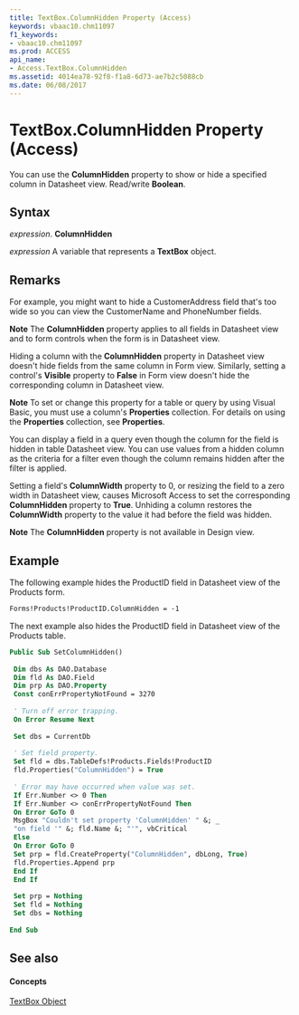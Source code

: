 ```yaml
---
title: TextBox.ColumnHidden Property (Access)
keywords: vbaac10.chm11097
f1_keywords:
- vbaac10.chm11097
ms.prod: ACCESS
api_name:
- Access.TextBox.ColumnHidden
ms.assetid: 4014ea78-92f8-f1a8-6d73-ae7b2c5088cb
ms.date: 06/08/2017
---
```



# TextBox.ColumnHidden Property (Access)

You can use the  **ColumnHidden** property to show or hide a specified column in Datasheet view. Read/write **Boolean**.


## Syntax

 _expression_. **ColumnHidden**

 _expression_ A variable that represents a **TextBox** object.


## Remarks

For example, you might want to hide a CustomerAddress field that's too wide so you can view the CustomerName and PhoneNumber fields.


 **Note**  The  **ColumnHidden** property applies to all fields in Datasheet view and to form controls when the form is in Datasheet view.

Hiding a column with the  **ColumnHidden** property in Datasheet view doesn't hide fields from the same column in Form view. Similarly, setting a control's **Visible** property to **False** in Form view doesn't hide the corresponding column in Datasheet view.


 **Note**  To set or change this property for a table or query by using Visual Basic, you must use a column's  **Properties** collection. For details on using the **Properties** collection, see **Properties**.

You can display a field in a query even though the column for the field is hidden in table Datasheet view. You can use values from a hidden column as the criteria for a filter even though the column remains hidden after the filter is applied.

Setting a field's  **ColumnWidth** property to 0, or resizing the field to a zero width in Datasheet view, causes Microsoft Access to set the corresponding **ColumnHidden** property to **True**. Unhiding a column restores the **ColumnWidth** property to the value it had before the field was hidden.


 **Note**  The  **ColumnHidden** property is not available in Design view.


## Example

The following example hides the ProductID field in Datasheet view of the Products form.


```vb
Forms!Products!ProductID.ColumnHidden = -1
```

The next example also hides the ProductID field in Datasheet view of the Products table.




```vb
Public Sub SetColumnHidden() 
 
 Dim dbs As DAO.Database 
 Dim fld As DAO.Field 
 Dim prp As DAO.Property 
 Const conErrPropertyNotFound = 3270 
 
 ' Turn off error trapping. 
 On Error Resume Next 
 
 Set dbs = CurrentDb 
 
 ' Set field property. 
 Set fld = dbs.TableDefs!Products.Fields!ProductID 
 fld.Properties("ColumnHidden") = True 
 
 ' Error may have occurred when value was set. 
 If Err.Number <> 0 Then 
 If Err.Number <> conErrPropertyNotFound Then 
 On Error GoTo 0 
 MsgBox "Couldn't set property 'ColumnHidden' " &; _ 
 "on field '" &; fld.Name &; "'", vbCritical 
 Else 
 On Error GoTo 0 
 Set prp = fld.CreateProperty("ColumnHidden", dbLong, True) 
 fld.Properties.Append prp 
 End If 
 End If 
 
 Set prp = Nothing 
 Set fld = Nothing 
 Set dbs = Nothing 
 
End Sub
```


## See also


#### Concepts


[TextBox Object](textbox-object-access.md)

